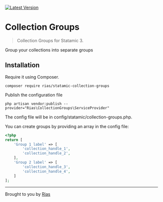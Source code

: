 [![Latest Version](https://img.shields.io/github/release/riasvdv/statamic-collection-groups.svg?style=flat-square)](https://github.com/riasvdv/statamic-collection-groups/releases)

# Collection Groups

> Collection Groups for Statamic 3.

Group your collections into separate groups

## Installation

Require it using Composer.

```
composer require rias/statamic-collection-groups
```

Publish the configuration file

```
php artisan vendor:publish --provider="Rias\CollectionGroups\ServiceProvider"
```

The config file will be in config/statamic/collection-groups.php.

You can create groups by providing an array in the config file:

```php
<?php
return [
    'Group 1 label' => [
        'collection_handle_1',
        'collection_handle_2',
    ],
    'Group 2 label' => [
        'collection_handle_3',
        'collection_handle_4',
    ]
];
```

---
Brought to you by [Rias](https://rias.be)
